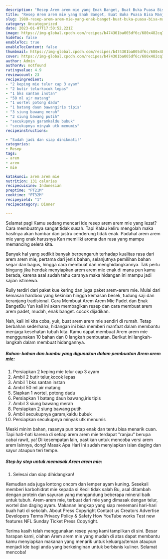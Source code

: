 ```yaml
---
description: "Resep Arem arem mie yang Enak Banget, Buat Buka Puasa Bisa Manjain Lidah"
title: "Resep Arem arem mie yang Enak Banget, Buat Buka Puasa Bisa Manjain Lidah"
slug: 1980-resep-arem-arem-mie-yang-enak-banget-buat-buka-puasa-bisa-manjain-lidah
category: Uncategorized
date: 2023-01-07T17:50:52.221Z
image: https://img-global.cpcdn.com/recipes/b474301ba005df6c/680x482cq70/arem-arem-mie-foto-resep-utama.jpg
hideToc: false
enableToc: true
enableTocContent: false
thumbnail: https://img-global.cpcdn.com/recipes/b474301ba005df6c/680x482cq70/arem-arem-mie-foto-resep-utama.jpg
cover: https://img-global.cpcdn.com/recipes/b474301ba005df6c/680x482cq70/arem-arem-mie-foto-resep-utama.jpg
author: Admin
authorAv: notfound
ratingvalue: 4.9
reviewcount: 23
recipeingredient:
- "2 keping mie telur cap 3 ayam"
- "2 butir telurkocok lepas"
- "1 bks santan instan"
- "50 ml air matang"
- "1 wortel potong dadu"
- "1 batang daun bawangiris tipis"
- "3 siung bawang merah"
- "2 siung bawang putih"
- "secukupnya garamkaldu bubuk"
- "secukupnya minyak utk menumis"
recipeinstructions:

- "Sudah jadi dan siap dinikmati!"
categories:
- Resep
tags:
- arem
- arem
- mie

katakunci: arem arem mie 
nutrition: 131 calories
recipecuisine: Indonesian
preptime: "PT21M"
cooktime: "PT32M"
recipeyield: "1"
recipecategory: Dinner

---
```



Selamat pagi Kamu sedang mencari ide resep arem arem mie yang lezat? Cara membuatnya sangat tidak susah. Tapi Kalau keliru mengolah maka hasilnya akan hambar dan justru cenderung tidak enak. Padahal arem arem mie yang enak harusnya Kan memiliki aroma dan rasa yang mampu memancing selera kita.


Banyak hal yang sedikit banyak berpengaruh terhadap kualitas rasa dari arem arem mie, pertama dari jenis bahan, selanjutnya pemilihan bahan segar dan bagus, hingga cara membuat dan menghidangkannya. Tak perlu bingung jika hendak menyiapkan arem arem mie enak di mana pun kamu berada, karena asal sudah tahu caranya maka hidangan ini mampu jadi sajian istimewa.

Rully terdiri dari paket kue kering dan juga paket arem-arem mie. Mulai dari kemasan hardbox yang kekinian hingga kemasan besek, tudung saji dan keranjang tradisional. Cara Membuat Arem Arem Mie Padet dan Enak BangetBu Yun kali ini akan membagikan resep dan cara membuat arem arem padet, mudah, enak banget. cocok dijadikan.


Nah, kali ini kita coba, yuk, buat arem arem mie sendiri di rumah. Tetap berbahan sederhana, hidangan ini bisa memberi manfaat dalam membantu menjaga kesehatan tubuh kita. Kamu dapat membuat Arem arem mie menggunakan 10 bahan dan 0 langkah pembuatan. Berikut ini langkah-langkah dalam membuat hidangannya.

<!--inarticleads1-->

##### Bahan-bahan dan bumbu yang digunakan dalam pembuatan Arem arem mie:

1. Persiapkan 2 keping mie telur cap 3 ayam
1. Ambil 2 butir telur,kocok lepas
1. Ambil 1 bks santan instan
1. Ambil 50 ml air matang
1. Siapkan 1 wortel, potong dadu
1. Persiapkan 1 batang daun bawang,iris tipis
1. Ambil 3 siung bawang merah
1. Persiapkan 2 siung bawang putih
1. Ambil secukupnya garam,kaldu bubuk
1. Persiapkan secukupnya minyak utk menumis


Meski minim bahan, rasanya pun tetap enak dan tentu bisa menarik cuan. Tapi hati-hati karena di setiap arem arem mie terdapat &#34;ranjau&#34; berupa cabai rawit, ya! Di kesempatan lain, pastikan untuk mencoba versi arem arem lainnya, dong! Masak Apa Hari Ini sudah menyiapkan isian daging dan sayur ataupun teri tempe. 

<!--inarticleads2-->

##### Step by step untuk memasak Arem arem mie:


1. Selesai dan siap dihidangkan!

Kemudian ada juga lontong oncom dan lemper ayam kuning. Sesekali memberi karbohidrat mie kepada si Kecil tidak salah Bu, asal ditambah dengan protein dan sayuran yang mengandung beberapa mineral baik untuk tubuh. Arem-arem mie, terbuat dari mie yang dimasak dengan telur, wortel dan daging ayam. Makanan lengkap yang siap menemani hari-hari buah hati di sekolah. About Press Copyright Contact us Creators Advertise Developers Terms Privacy Policy &amp; Safety How YouTube works Test new features NFL Sunday Ticket Press Copyright. 

Terima kasih telah menggunakan resep yang kami tampilkan di sini. Besar harapan kami, olahan Arem arem mie yang mudah di atas dapat membantu kamu menyiapkan makanan yang menarik untuk keluarga/teman ataupun menjadi ide bagi anda yang berkeinginan untuk berbisnis kuliner. Selamat mencoba!
